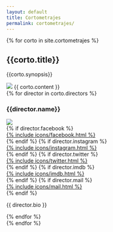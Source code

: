 ```yaml
---
layout: default
title: Cortometrajes
permalink: cortometrajes/
---
```


<section>
  {% for corto in site.cortometrajes %}
  <div class="corto">
    <div class="corto-half">
      <h2>{{corto.title}}</h2>
      <p>{{corto.synopsis}}</p>
      <img class="still" src="/{{ corto.still }}">
      {{ corto.content }}
    </div>
    <div class="director-card">
      {% for director in corto.directors %}
      <h3>{{director.name}}</h3>
        <img class="director_image" src="/{{ director.img }}">
      <div class="director_social">
        {% if director.facebook %}
          <a href="{{ director.facebook }}" target="_blank">
            <div class="social-link facebook">{% include icons/facebook.html %}</div>
          </a>
        {% endif %}
        {% if director.instagram %}
          <a href="{{ director.instagram }}" target="_blank">
            <div class="social-link instagram">{% include icons/instagram.html %}</div>
          </a>
        {% endif %}
        {% if director.twitter %}
          <a href="{{ director.twitter }}" target="_blank">
            <div class="social-link">{% include icons/twitter.html %}</div>
          </a>
        {% endif %}
        {% if director.imdb %}
          <a href="{{ director.imdb }}" target="_blank">
            <div class="social-link imdb">{% include icons/imdb.html %}</div>
          </a>
        {% endif %}
        {% if director.mail %}
          <a href="mailto:{{ director.mail }}" target="_blank">
            <div class="social-link instagram">{% include icons/mail.html %}</div>
          </a>
        {% endif %}
      </div>
      <p>{{ director.bio }}</p>
      {% endfor %}
    </div>
  </div>
  {% endfor %}
</section>
